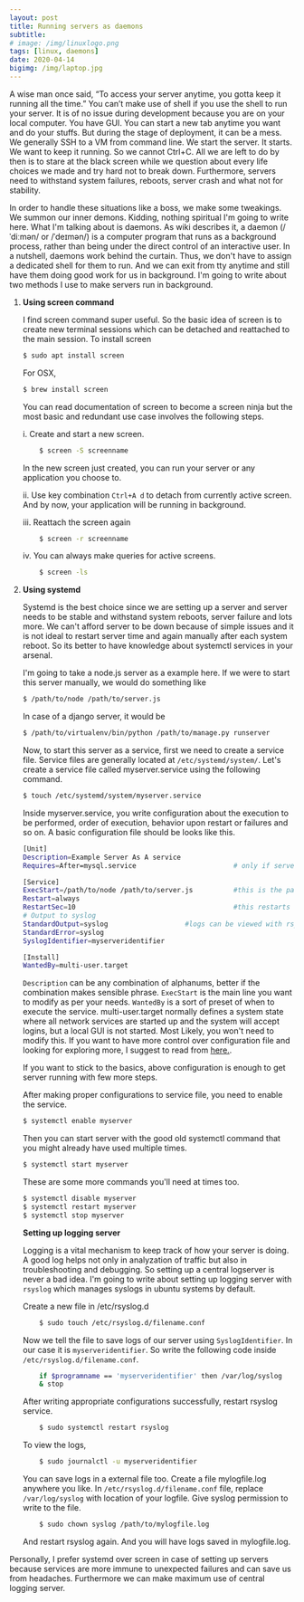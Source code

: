 ```yaml
---
layout: post
title: Running servers as daemons
subtitle: 
# image: /img/linuxlogo.png
tags: [linux, daemons]
date: 2020-04-14
bigimg: /img/laptop.jpg
---
```



A wise man once said, “To access your server anytime, you gotta keep it running all the time.” You can’t make use of shell if you use the shell to run your server. It is of no issue during development because you are on your local computer. You have GUI. You can 
start a new tab anytime you want and do your stuffs. But during the stage of deployment, it can be a mess. 
We generally SSH to a VM from command line. We start the server. It starts. We want to keep it running. So we cannot Ctrl+C.
All we are left to do by then is to stare at the black screen while we question about every life choices we made and try hard not to break down. 
Furthermore, servers need to withstand system failures, reboots, server crash and what not for stability.

In order to handle these situations like a boss, we make some tweakings. We summon our inner demons. Kidding, nothing spiritual 
I'm going to write here. What I'm talking about is daemons. As wiki describes it, a daemon (/ˈdiːmən/ or /ˈdeɪmən/) is a 
computer program that runs as a background process, rather than being under the direct control of an interactive user. 
In a nutshell, daemons work behind the curtain. Thus, we don't have to assign a dedicated shell for them to run. And we can exit from tty anytime and still 
have them doing good work for us in background. I'm going to write about two methods I use to make servers run in background. 


1. **Using screen command**

    I find screen command super useful. So the basic idea of screen is to create new terminal sessions which can be detached and reattached to the main session. 
    To install screen 
    ```bash
    $ sudo apt install screen
    ```
    For OSX, 
    ```bash
    $ brew install screen
    ```
    You can read documentation of screen to become a screen ninja but the most basic and redundant use case
    involves the following steps.

    i. Create and start a new screen. 

    ```bash
        $ screen -S screenname
    ```  
    In the new screen just created, you can run your server or any application you choose to. 

    ii. Use key combination ```Ctrl+A d``` to detach from currently active screen. And by now, your application
        will be running in background. 

    iii. Reattach the screen again

    ```bash
        $ screen -r screenname
    ```   

    iv. You can always make queries for active screens.

    ```bash
        $ screen -ls
    ```        



2. **Using systemd**

    Systemd is the best choice since we are setting up a server and server needs to be stable and withstand
    system reboots, server failure and lots more. We can't afford server to be down because of simple issues and it is not ideal
    to restart server time and again manually after each system reboot. So its better to have knowledge about systemctl services
    in your arsenal. 

    I'm going to take a node.js server as a example here. If we were to start this server manually, we would do something like
    ```bash
    $ /path/to/node /path/to/server.js
    ```

    In case of a django server, it would be
    ```bash
    $ /path/to/virtualenv/bin/python /path/to/manage.py runserver
    ```

    Now, to start this server as a service, first we need to create a service file. Service files are generally located at ```/etc/systemd/system/```.
    Let's create a service file called myserver.service using the following command.
    ```bash
    $ touch /etc/systemd/system/myserver.service
    ```

    Inside myserver.service, you write configuration about the execution to be performed, order of execution, 
    behavior upon restart or failures and so on. A basic configuration file should be looks like this.

    ```bash
    [Unit]
    Description=Example Server As A service
    Requires=After=mysql.service                        # only if server needs to run after other services, eg: mysql

    [Service]
    ExecStart=/path/to/node /path/to/server.js          #this is the part where you start your server
    Restart=always
    RestartSec=10                                       #this restarts server after 10 seconds in case of failure
    # Output to syslog
    StandardOutput=syslog                   #logs can be viewed with rsyslog and journalctl
    StandardError=syslog
    SyslogIdentifier=myserveridentifier 

    [Install]
    WantedBy=multi-user.target
    ```

    `Description` can be any combination of alphanums, better if the combination makes sensible phrase. `ExecStart` is the main line you
    want to modify as per your needs. `WantedBy` is a sort of preset of when to execute the service. multi-user.target normally defines a system state 
    where all network services are started up and the system will accept logins, but a local GUI is not started. Most Likely, you won't need to modify this. 
    If you want to have more control over configuration file and looking for exploring more, I suggest to read from [here.](https://www.digitalocean.com/community/tutorials/understanding-systemd-units-and-unit-files).
    
    
    If you want to stick to the basics, above configuration is enough to get server running with few more steps.

    After making proper configurations to service file, you need to enable the service. 
    ```bash
    $ systemctl enable myserver
    ```
    
    Then you can start server with the good old systemctl command that you might already have used multiple times.
    ```bash
    $ systemctl start myserver
    ```

    These are some more commands you'll need at times too. 
    ```bash
    $ systemctl disable myserver
    $ systemctl restart myserver
    $ systemctl stop myserver
    ```

    **Setting up logging server**  

    Logging is a vital mechanism to keep track of how your server is doing. A good log helps not only in analyzation of traffic but also in troubleshooting and
    debugging. So setting up a central logserver is never a bad idea. I'm going to write about setting up logging server
    with `rsyslog` which manages syslogs in ubuntu systems by default. 

    Create a new file in /etc/rsyslog.d 
    ```bash
        $ sudo touch /etc/rsyslog.d/filename.conf
    ```

    Now we tell the file to save logs of our server using `SyslogIdentifier`. In our case it is `myserveridentifier`. So write the following code inside `/etc/rsyslog.d/filename.conf`.
    ```bash
        if $programname == 'myserveridentifier' then /var/log/syslog
        & stop
    ```

    After writing appropriate configurations successfully, restart rsyslog service.
    ```bash
        $ sudo systemctl restart rsyslog
    ```

    To view the logs,
    ```bash
        $ sudo journalctl -u myserveridentifier
    ```

    You can save logs in a external file too. Create a file mylogfile.log anywhere you like. In `/etc/rsyslog.d/filename.conf` file, 
    replace `/var/log/syslog` with location of your logfile. Give syslog permission to write to the file.
    ```bash
        $ sudo chown syslog /path/to/mylogfile.log
    ```

    And restart rsyslog again. And you will have logs saved in mylogfile.log.     


Personally, I prefer systemd over screen in case of setting up servers because services are more immune to unexpected failures and can save us from headaches. Furthermore we can make maximum use of central logging server. 